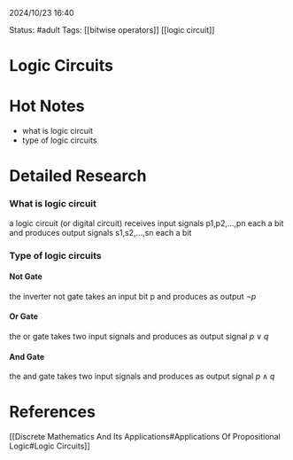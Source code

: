 2024/10/23
16:40

Status: #adult 
Tags: [[bitwise operators]] [[logic circuit]]
# Logic Circuits


# Hot Notes
- what is logic circuit
- type of logic circuits
# Detailed Research
### What is logic circuit
a logic circuit (or digital circuit) receives input signals p1,p2,...,pn each a bit and produces output signals s1,s2,...,sn each a bit

### Type of logic circuits

#### Not Gate
the inverter not gate takes an input bit p and produces as output $\neg p$

#### Or Gate
the or gate takes two input signals and produces as output signal
$p \vee q$

#### And Gate
the and gate takes two input signals and produces as output signal $p\wedge q$
# References

[[Discrete Mathematics And Its Applications#Applications Of Propositional Logic#Logic Circuits]]